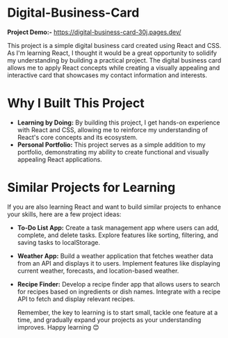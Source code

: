 # Digital-Business-Card
**Project Demo:-** https://digital-business-card-30j.pages.dev/

This project is a simple digital business card created using React and CSS. As I'm learning React,
I thought it would be a great opportunity to solidify my understanding by building a practical project. 
The digital business card allows me to apply React concepts 
while creating a visually appealing and interactive card that showcases my contact information and interests.

# Why I Built This Project
- **Learning by Doing:** By building this project, I get hands-on experience with React and CSS, allowing me to reinforce my understanding of React's core concepts and its ecosystem.
- **Personal Portfolio:** This project serves as a simple addition to my portfolio, demonstrating my ability to create functional and visually appealing React applications.

# Similar Projects for Learning
 If you are also learning React and want to build similar projects to enhance your skills, here are a few project ideas:
- **To-Do List App:** Create a task management app where users can add, complete, and delete tasks. Explore features like sorting, filtering, and saving tasks to localStorage.
- **Weather App:** Build a weather application that fetches weather data from an API and displays it to users. Implement features like displaying current weather, forecasts, and location-based weather.
- **Recipe Finder:** Develop a recipe finder app that allows users to search for recipes based on ingredients or dish names. Integrate with a recipe API to fetch and display relevant recipes.

  Remember, the key to learning is to start small, tackle one feature at a time, and gradually expand your projects as your understanding improves. Happy learning 😊
